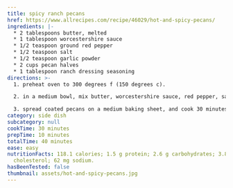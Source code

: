```yaml
---
title: spicy ranch pecans
href: https://www.allrecipes.com/recipe/46029/hot-and-spicy-pecans/
ingredients: |-
  * 2 tablespoons butter, melted 
  * 1 tablespoon worcestershire sauce
  * 1/2 teaspoon ground red pepper
  * 1/2 teaspoon salt
  * 1/2 teaspoon garlic powder
  * 2 cups pecan halves
  * 1 tablespoon ranch dressing seasoning
directions: >-
  1. preheat oven to 300 degrees f (150 degrees c). 

  2. in a medium bowl, mix butter, worcestershire sauce, red pepper, salt, and garlic powder. stir in the pecans, and gently toss with ranch seasoning to coat.

  3. spread coated pecans on a medium baking sheet, and cook 30 minutes in the preheated oven, stirring approximately every 10 minutes.
category: side dish
subcategory: null
cookTime: 30 minutes
prepTime: 10 minutes
totalTime: 40 minutes
ease: easy
nutritionFacts: 118.1 calories; 1.5 g protein; 2.6 g carbohydrates; 3.8 mg
  cholesterol; 62 mg sodium.
hasBeenTested: false
thumbnail: assets/hot-and-spicy-pecans.jpg
---
```

